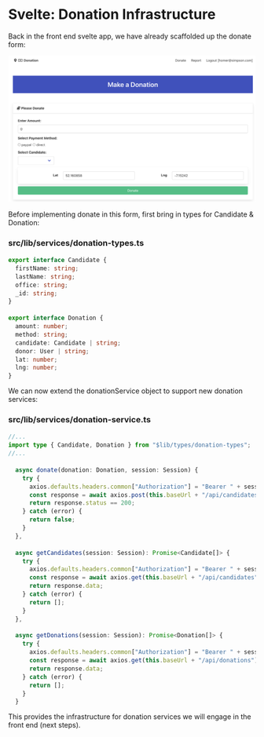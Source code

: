 # Svelte: Donation Infrastructure 

Back in the front end svelte app, we have already scaffolded up the donate form:

![](img/08.png)

Before implementing donate in this form, first bring in types for Candidate & Donation:

### src/lib/services/donation-types.ts

~~~typescript
export interface Candidate {
  firstName: string;
  lastName: string;
  office: string;
  _id: string;
}

export interface Donation {
  amount: number;
  method: string;
  candidate: Candidate | string;
  donor: User | string;
  lat: number;
  lng: number;
}
~~~

We can now extend the donationService object to support new donation services: 

### src/lib/services/donation-service.ts

~~~typescript
//...
import type { Candidate, Donation } from "$lib/types/donation-types";
//...

  async donate(donation: Donation, session: Session) {
    try {
      axios.defaults.headers.common["Authorization"] = "Bearer " + session.token;
      const response = await axios.post(this.baseUrl + "/api/candidates/" + donation.candidate + "/donations", donation);
      return response.status == 200;
    } catch (error) {
      return false;
    }
  },

  async getCandidates(session: Session): Promise<Candidate[]> {
    try {
      axios.defaults.headers.common["Authorization"] = "Bearer " + session.token;
      const response = await axios.get(this.baseUrl + "/api/candidates");
      return response.data;
    } catch (error) {
      return [];
    }
  },

  async getDonations(session: Session): Promise<Donation[]> {
    try {
      axios.defaults.headers.common["Authorization"] = "Bearer " + session.token;
      const response = await axios.get(this.baseUrl + "/api/donations");
      return response.data;
    } catch (error) {
      return [];
    }
  }  
~~~

This provides the infrastructure for donation services we will engage in the front end (next steps).

